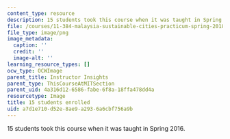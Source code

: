 ```yaml
---
content_type: resource
description: 15 students took this course when it was taught in Spring 2016.
file: /courses/11-384-malaysia-sustainable-cities-practicum-spring-2018/a7d1e710d52e8ae9a2936a6cbf756a9b_15.png
file_type: image/png
image_metadata:
  caption: ''
  credit: ''
  image-alt: ''
learning_resource_types: []
ocw_type: OCWImage
parent_title: Instructor Insights
parent_type: ThisCourseAtMITSection
parent_uid: 4a316d12-6586-fabe-6f8a-18ffa478dd4a
resourcetype: Image
title: 15 students enrolled
uid: a7d1e710-d52e-8ae9-a293-6a6cbf756a9b
---
```

15 students took this course when it was taught in Spring 2016.

